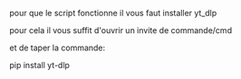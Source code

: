 pour que le script fonctionne il vous faut installer yt_dlp

pour cela il vous suffit d'ouvrir un invite de commande/cmd

et de taper la commande:

pip install yt-dlp
